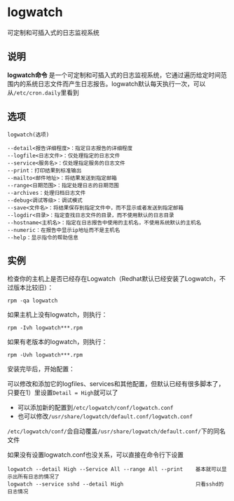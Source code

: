 logwatch
===

可定制和可插入式的日志监视系统

## 说明

**logwatch命令** 是一个可定制和可插入式的日志监视系统，它通过遍历给定时间范围内的系统日志文件而产生日志报告。logwatch默认每天执行一次，可以从`/etc/cron.daily`里看到

## 选项

```
logwatch(选项)
```

  

```
--detail<报告详细程度>：指定日志报告的详细程度
--logfile<日志文件>：仅处理指定的日志文件
--service<服务名>：仅处理指定服务的日志文件
--print：打印结果到标准输出
--mailto<邮件地址>：将结果发送到指定邮箱
--range<日期范围>：指定处理日志的日期范围
--archives：处理归档日志文件
--debug<调试等级>：调试模式
--save<文件名>：将结果保存到指定文件中，而不显示或者发送到指定邮箱
--logdir<目录>：指定查找日志文件的目录，而不使用默认的日志目录
--hostname<主机名>：指定在日志报告中使用的主机名，不使用系统默认的主机名
--numeric：在报告中显示ip地址而不是主机名
--help：显示指令的帮助信息
```

## 实例

检查你的主机上是否已经存在Logwatch（Redhat默认已经安装了Logwatch，不过版本比较旧）：

```
rpm -qa logwatch
```

如果主机上没有logwatch，则执行：

```
rpm -Ivh logwatch***.rpm
```

如果有老版本的logwatch，则执行：

```
rpm -Uvh logwatch***.rpm
```

安装完毕后，开始配置：

可以修改和添加它的logfiles、services和其他配置，但默认已经有很多脚本了，只要在1）里设置`Detail = High`就可以了

*   可以添加新的配置到`/etc/logwatch/conf/logwatch.conf`
*   也可以修改`/usr/share/logwatch/default.conf/logwatch.conf`

`/etc/logwatch/conf/`会自动覆盖`/usr/share/logwatch/default.conf/`下的同名文件

如果没有设置logwatch.conf也没关系，可以直接在命令行下设置

```
logwatch --detail High --Service All --range All --print    基本就可以显示出所有日志的情况了
logwatch --service sshd --detail High                       只看sshd的日志情况
```


